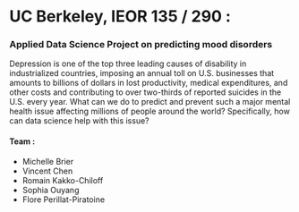 # UC Berkeley, IEOR 135 / 290 : 
### Applied Data Science Project on predicting mood disorders

Depression is one of the top three leading causes of disability in industrialized countries, imposing an annual toll on U.S. businesses that amounts to billions of dollars in lost productivity, medical expenditures, and other costs and contributing to over two-thirds of reported suicides in the U.S. every year. What can we do to predict and prevent such a major mental health issue affecting millions of people around the world? Specifically, how can data science help with this issue?

####  Team :
- Michelle Brier
- Vincent Chen
- Romain Kakko-Chiloff
- Sophia Ouyang
- Flore Perillat-Piratoine
